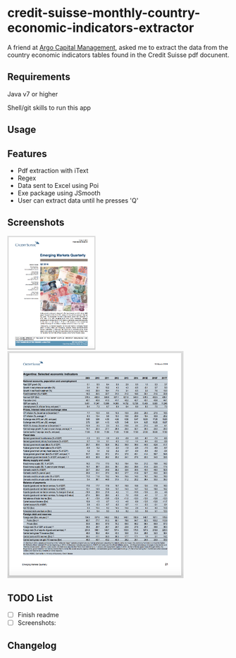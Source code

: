 # credit-suisse-monthly-country-economic-indicators-extractor

A friend at [Argo Capital Management](http://www.argocm.com/about-argo), asked me to extract the data from the country economic indicators tables found in the Credit Suisse pdf docunent. 

Requirements
------------
Java v7 or higher

Shell/git skills to run this app

Usage 
------------


Features 
------------
- Pdf extraction with iText
- Regex
- Data sent to Excel using Poi
- Exe package using JSmooth
- User can extract data until he presses 'Q'

Screenshots
------------
<img width="200" alt="1st page" src="cs2016-page1.png">
<img width="400" alt="Table data to extract" src="cs2016-page21.png">

TODO List
------------
- [ ] Finish readme
- [ ] Screenshots:  

Changelog
------------
